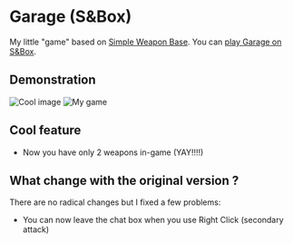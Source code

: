 # Garage (S&Box)

My little "game" based on [Simple Weapon Base](https://github.com/timmybo5/simple-weapon-base).
You can [play Garage on S&Box](https://asset.party/looobsoft/garage).

## Demonstration
![Cool image](https://img.youtube.com/vi/Rxt6uaDyAfI/maxresdefault.jpg)
![My game](https://cdn.sbox.game/org/looobsoft/garage/screenshots/c8d0608b-2e43-4f89-af9c-1f9a6c4aab12.jpg)

## Cool feature
* Now you have only 2 weapons in-game (YAY!!!!)

## What change with the original version ?
There are no radical changes but I fixed a few problems:
* You can now leave the chat box when you use Right Click (secondary attack)
